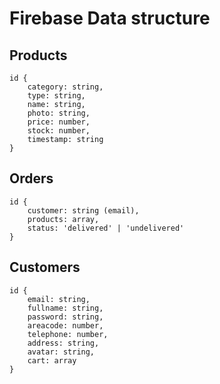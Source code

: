 # Firebase Data structure

## Products

```
id {
    category: string,
    type: string,
    name: string,
    photo: string,
    price: number,
    stock: number,
    timestamp: string
}
```

## Orders

```
id {
    customer: string (email),
    products: array,
    status: 'delivered' | 'undelivered'
}
```

## Customers

```
id {
    email: string,
    fullname: string,
    password: string,
    areacode: number,
    telephone: number,
    address: string,
    avatar: string,
    cart: array
}
```